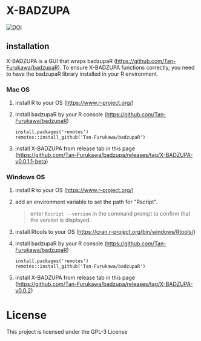 # X-BADZUPA

[![DOI](https://zenodo.org/badge/DOI/10.5281/zenodo.10036907.svg)](https://doi.org/10.5281/zenodo.10036907)

## installation

X-BADZUPA is a GUI that wraps badzupaR (https://github.com/Tan-Furukawa/badzupaR). To ensure X-BADZUPA functions correctly, you need to have the badzupaR library installed in your R environment.

### Mac OS

1. install R to your OS (https://www.r-project.org/)

1. install badzupaR by your R console (https://github.com/Tan-Furukawa/badzupaR)
    ```
    install.packages('remotes')
    remotes::install_github('Tan-Furukawa/badzupaR')
    ```
1. install X-BADZUPA from release tab in this page (https://github.com/Tan-Furukawa/badzupa/releases/tag/X-BADZUPA-v0.0.1.1-beta)

<!-- [on click download BADZUPA](./product/BADZUPA-0.0.0.dmg) -->

### Windows OS

1. install R to your OS (https://www.r-project.org/)

1. add an environment variable to set the path for "Rscript". 
    > enter ```Rscript --version``` in the command prompt to confirm that the version is displayed.

1. install Rtools to your OS (https://cran.r-project.org/bin/windows/Rtools/)

1. install badzupaR by your R console (https://github.com/Tan-Furukawa/badzupaR)
    ```
    install.packages('remotes')
    remotes::install_github('Tan-Furukawa/badzupaR')
    ```

1. install X-BADZUPA from release tab in this page (https://github.com/Tan-Furukawa/badzupa/releases/tag/X-BADZUPA-v0.0.2)
<!-- [on click download BADZUPA](./product/BADZUPA-0.0.0.dmg) -->

# License
This project is licensed under the GPL-3 License
